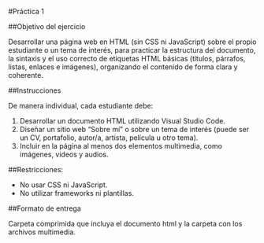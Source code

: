 #Práctica 1 

##Objetivo del ejercicio

Desarrollar una página web en HTML (sin CSS ni JavaScript) sobre el propio
estudiante o un tema de interés, para practicar la estructura del documento,
la sintaxis y el uso correcto de etiquetas HTML básicas (títulos, párrafos,
listas, enlaces e imágenes), organizando el contenido de forma clara y
coherente.

##Instrucciones

De manera individual, cada estudiante debe:
1. Desarrollar un documento HTML utilizando Visual Studio Code.
2. Diseñar un sitio web “Sobre mí” o sobre un tema de interés (puede
ser un CV, portafolio, autor/a, artista, película u otro tema).
3. Incluir en la página al menos dos elementos multimedia, como
imágenes, videos y audios.

##Restricciones:
- No usar CSS ni JavaScript.
- No utilizar frameworks ni plantillas.

##Formato de entrega

Carpeta comprimida que incluya el documento html y la carpeta con los
archivos multimedia.